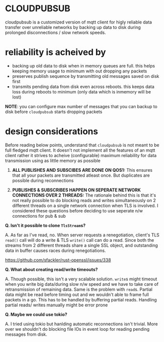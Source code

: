 # CLOUDPUBSUB

cloudpubsub is a customized version of mqtt client for higly reliable data transfer over unreliable networks by backing up data to disk during prolonged disconnections / slow network speeds. 


# reliability is acheived by

* backing up old data to disk when in memory queues are full. this helps keeping memory usage to minimum with out dropping any packets
* preserves publish sequence by transmitting old messages saved on disk first
* transmits pending data from disk even across reboots. this keeps data loss during reboots to minimum (only data which is inmemory will be lost)



**NOTE**: you can configure max number of messages that you can backup to disk before `cloudpubsub` starts dropping packets



# design considerations

Before reading below points, understand that `cloudpubsub` is not meant to be full fledged mqtt client. It doesn't not implement all the features of an mqtt client rather it strives to acheive (configurable) maximum reliability for data transmission using as little memory as possible

1. **ALL PUBLISHES AND SUBSCIBES ARE DONE ON QOS1:**
This ensures that all your packets are transmitted atleast once. But duplicates are possible during reconnections

2. **PUBLISHES & SUBSCRIBES HAPPEN ON SEPERATE NETWORK CONNECTIONS OVER 2 THREADS:** 
The rationale behind this is that it's not really possible to do blocking reads and writes simultaneously on 2 different threads on a single network connection when TLS is involved. I considered these questions before deciding to use seperate n/w connections for pub & sub

**Q. Isn't it possible to clone `TlsStream`s?**

A. As far as I've read, no. When server requests a renegotiation, client's TLS `read()` call will do a write & TLS `write()` call can do a read. Since both the streams from 2 different threads share a single SSL object, and outstanding data in buffer causes races during renegotiations.

https://github.com/sfackler/rust-openssl/issues/338

**Q. What about creating read/write timeouts?**

A. Though  possible, this isn't a very scalable solution. `write`s might timeout when you write big data/during slow n/w speed and we have to take care of retransmission of remaining data. Same is the problem with `read`s. Partial data might be read before timing out and we wouldn't able to frame full packets in a go. This has to be handled by buffering partial reads. Handling partial reads/ writes manually might be error prone

**Q. Maybe we could use tokio?**

A. I tried using tokio but hanlding automatic reconnections isn't trivial. More over we shouldn't do blocking file IOs in event loop for reading pending messages from disk.

